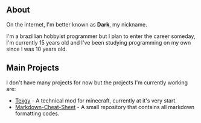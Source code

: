 ## About
On the internet, I'm better known as **Dark**, my nickname.

I'm a brazillian hobbyist programmer but I plan to enter the career someday, I'm currently 15 years old and I've been studying programming on my own since I was 10 years old.

## Main Projects
I don't have many projects for now but the projects I'm currently working are:

* [Tekgy](https://github.com/Tekgy) - A technical mod for minecraft, currently at it's very start.
* [Markdown-Cheat-Sheet](https://github.com/Markdown-Cheat-Sheet) - A small repository that contains all markdown formatting codes.
